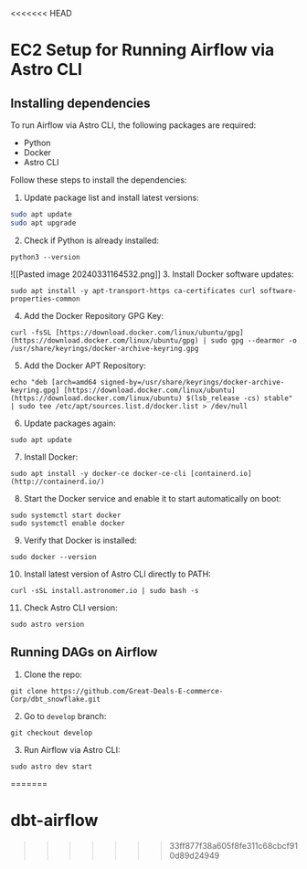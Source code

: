 <<<<<<< HEAD
# EC2 Setup for Running Airflow via Astro CLI

## Installing dependencies

To run Airflow via Astro CLI, the following packages are required:

- Python
- Docker
- Astro CLI

Follow these steps to install the dependencies:

1. Update package list and install latest versions:
```bash
sudo apt update
sudo apt upgrade
```
2. Check if Python is already installed:
```shell
python3 --version
```
![[Pasted image 20240331164532.png]]
3. Install Docker software updates:
```shell
sudo apt install -y apt-transport-https ca-certificates curl software-properties-common
```
4. Add the Docker Repository GPG Key:
```shell
curl -fsSL [https://download.docker.com/linux/ubuntu/gpg](https://download.docker.com/linux/ubuntu/gpg) | sudo gpg --dearmor -o /usr/share/keyrings/docker-archive-keyring.gpg
```
5. Add the Docker APT Repository:
```shell
echo "deb [arch=amd64 signed-by=/usr/share/keyrings/docker-archive-keyring.gpg] [https://download.docker.com/linux/ubuntu](https://download.docker.com/linux/ubuntu) $(lsb_release -cs) stable" | sudo tee /etc/apt/sources.list.d/docker.list > /dev/null
```
6. Update packages again:
```shell
sudo apt update
```
7. Install Docker:
```shell
sudo apt install -y docker-ce docker-ce-cli [containerd.io](http://containerd.io/)
```
8. Start the Docker service and enable it to start automatically on boot:
```shell
sudo systemctl start docker
sudo systemctl enable docker
```
9. Verify that Docker is installed:
```shell
sudo docker --version
```
10. Install latest version of Astro CLI directly to PATH:
```shell
curl -sSL install.astronomer.io | sudo bash -s
```
11. Check Astro CLI version:
```shell
sudo astro version
```

## Running DAGs on Airflow

1. Clone the repo:
```shell
git clone https://github.com/Great-Deals-E-commerce-Corp/dbt_snowflake.git
```
2. Go to `develop` branch:
```shell
git checkout develop
```
3. Run Airflow via Astro CLI:
```shell
sudo astro dev start
```

=======
# dbt-airflow
>>>>>>> 33ff877f38a605f8fe311c68cbcf910d89d24949
